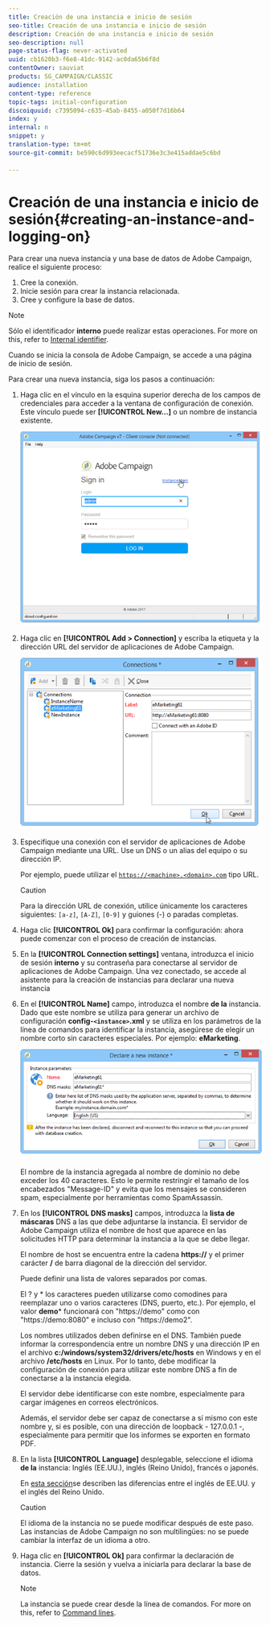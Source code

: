 ```yaml
---
title: Creación de una instancia e inicio de sesión
seo-title: Creación de una instancia e inicio de sesión
description: Creación de una instancia e inicio de sesión
seo-description: null
page-status-flag: never-activated
uuid: cb1620b3-f6e8-41dc-9142-ac0da65b6f8d
contentOwner: sauviat
products: SG_CAMPAIGN/CLASSIC
audience: installation
content-type: reference
topic-tags: initial-configuration
discoiquuid: c7395094-c635-45ab-8455-a050f7d16b64
index: y
internal: n
snippet: y
translation-type: tm+mt
source-git-commit: be590c6d993eecacf51736e3c3e415addae5c6bd

---
```



# Creación de una instancia e inicio de sesión{#creating-an-instance-and-logging-on}

Para crear una nueva instancia y una base de datos de Adobe Campaign, realice el siguiente proceso:

1. Cree la conexión.
1. Inicie sesión para crear la instancia relacionada.
1. Cree y configure la base de datos.

>[!NOTE]
>
>Sólo el identificador **interno** puede realizar estas operaciones. For more on this, refer to [Internal identifier](../../installation/using/campaign-server-configuration.md#internal-identifier).

Cuando se inicia la consola de Adobe Campaign, se accede a una página de inicio de sesión.

Para crear una nueva instancia, siga los pasos a continuación:

1. Haga clic en el vínculo en la esquina superior derecha de los campos de credenciales para acceder a la ventana de configuración de conexión. Este vínculo puede ser **[!UICONTROL New...]** o un nombre de instancia existente.

   ![](assets/s_ncs_install_define_connection_01.png)

1. Haga clic en **[!UICONTROL Add > Connection]** y escriba la etiqueta y la dirección URL del servidor de aplicaciones de Adobe Campaign.

   ![](assets/s_ncs_install_define_connection_02.png)

1. Especifique una conexión con el servidor de aplicaciones de Adobe Campaign mediante una URL. Use un DNS o un alias del equipo o su dirección IP.

   Por ejemplo, puede utilizar el [`https://<machine>.<domain>.com`](https://machine) tipo URL.

   >[!CAUTION]
   >
   >Para la dirección URL de conexión, utilice únicamente los caracteres siguientes: `[a-z]`, `[A-Z]`, `[0-9]` y guiones (-) o paradas completas.

1. Haga clic **[!UICONTROL Ok]** para confirmar la configuración: ahora puede comenzar con el proceso de creación de instancias.
1. En la **[!UICONTROL Connection settings]** ventana, introduzca el inicio de sesión **interno** y su contraseña para conectarse al servidor de aplicaciones de Adobe Campaign. Una vez conectado, se accede al asistente para la creación de instancias para declarar una nueva instancia
1. En el **[!UICONTROL Name]** campo, introduzca el nombre **de la** instancia. Dado que este nombre se utiliza para generar un archivo de configuración **config-`<instance>`.xml** y se utiliza en los parámetros de la línea de comandos para identificar la instancia, asegúrese de elegir un nombre corto sin caracteres especiales. Por ejemplo: **eMarketing**.

   ![](assets/s_ncs_install_create_instance.png)

   El nombre de la instancia agregada al nombre de dominio no debe exceder los 40 caracteres. Esto le permite restringir el tamaño de los encabezados &quot;Message-ID&quot; y evita que los mensajes se consideren spam, especialmente por herramientas como SpamAssassin.

1. En los **[!UICONTROL DNS masks]** campos, introduzca la **lista de máscaras** DNS a las que debe adjuntarse la instancia. El servidor de Adobe Campaign utiliza el nombre de host que aparece en las solicitudes HTTP para determinar la instancia a la que se debe llegar.

   El nombre de host se encuentra entre la cadena **https://** y el primer carácter **/** de barra diagonal de la dirección del servidor.

   Puede definir una lista de valores separados por comas.

   El ? y * los caracteres pueden utilizarse como comodines para reemplazar uno o varios caracteres (DNS, puerto, etc.). Por ejemplo, el valor **demo*** funcionará con &quot;https://demo&quot; como con &quot;https://demo:8080&quot; e incluso con &quot;https://demo2&quot;.

   Los nombres utilizados deben definirse en el DNS. También puede informar la correspondencia entre un nombre DNS y una dirección IP en el archivo **c:/windows/system32/drivers/etc/hosts** en Windows y en el archivo **/etc/hosts** en Linux. Por lo tanto, debe modificar la configuración de conexión para utilizar este nombre DNS a fin de conectarse a la instancia elegida.

   El servidor debe identificarse con este nombre, especialmente para cargar imágenes en correos electrónicos.

   Además, el servidor debe ser capaz de conectarse a sí mismo con este nombre y, si es posible, con una dirección de loopback - 127.0.0.1 -, especialmente para permitir que los informes se exporten en formato PDF.

1. En la lista **[!UICONTROL Language]** desplegable, seleccione el idioma **de la** instancia: Inglés (EE.UU.), inglés (Reino Unido), francés o japonés.

   En [esta sección](../../platform/using/adobe-campaign-workspace.md#date-and-time)se describen las diferencias entre el inglés de EE.UU. y el inglés del Reino Unido.

   >[!CAUTION]
   >
   >El idioma de la instancia no se puede modificar después de este paso. Las instancias de Adobe Campaign no son multilingües: no se puede cambiar la interfaz de un idioma a otro.

1. Haga clic en **[!UICONTROL Ok]** para confirmar la declaración de instancia. Cierre la sesión y vuelva a iniciarla para declarar la base de datos.

   >[!NOTE]
   >
   >La instancia se puede crear desde la línea de comandos. For more on this, refer to [Command lines](../../installation/using/command-lines.md).

